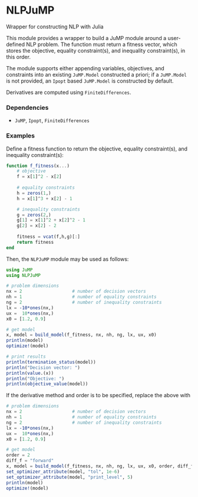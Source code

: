 # NLPJuMP
Wrapper for constructing NLP with Julia

This module provides a wrapper to build a JuMP module around a user-defined NLP problem. 
The function must return a fitness vector, which stores the objective, equality constraint(s), and inequality constraint(s), in this order.  

The module supports either appending variables, objectives, and constraints into an existing `JuMP.Model` constructed a priori; if a `JuMP.Model` is not provided, an `Ipopt` based `JuMP.Model` is constructed by default. 

Derivatives are computed using `FiniteDifferences`. 

### Dependencies
- `JuMP`, `Ipopt`, `FiniteDifferences`

### Examples

Define a fitness function to return the objective, equality constraint(s), and inequality constraint(s):

```julia
function f_fitness(x...)
    # objective
    f = x[1]^2 - x[2]
    
    # equality constraints
    h = zeros(1,)
    h = x[1]^3 + x[2] - 1

    # inequality constraints
    g = zeros(2,)
    g[1] = x[1]^2 + x[2]^2 - 1
    g[2] = x[2] - 2
    
    fitness = vcat(f,h,g)[:]
    return fitness
end
```

Then, the `NLPJuMP` module may be used as follows:

```julia
using JuMP
using NLPJuMP

# problem dimensions
nx = 2                   # number of decision vectors
nh = 1                   # number of equality constraints
ng = 2                   # number of inequality constraints
lx = -10*ones(nx,)
ux =  10*ones(nx,)
x0 = [1.2, 0.9]

# get model
x, model = build_model(f_fitness, nx, nh, ng, lx, ux, x0)
println(model)
optimize!(model)

# print results
println(termination_status(model))
println("Decision vector: ")
println(value.(x))
println("Objective: ")
println(objective_value(model))
```

If the derivative method and order is to be specified, replace the above with

```julia
# problem dimensions
nx = 2                   # number of decision vectors
nh = 1                   # number of equality constraints
ng = 2                   # number of inequality constraints
lx = -10*ones(nx,)
ux =  10*ones(nx,)
x0 = [1.2, 0.9]

# get model
order = 2
diff_f = "forward"
x, model = build_model(f_fitness, nx, nh, ng, lx, ux, x0, order, diff_f)
set_optimizer_attribute(model, "tol", 1e-6)
set_optimizer_attribute(model, "print_level", 5)
println(model)
optimize!(model)
```
